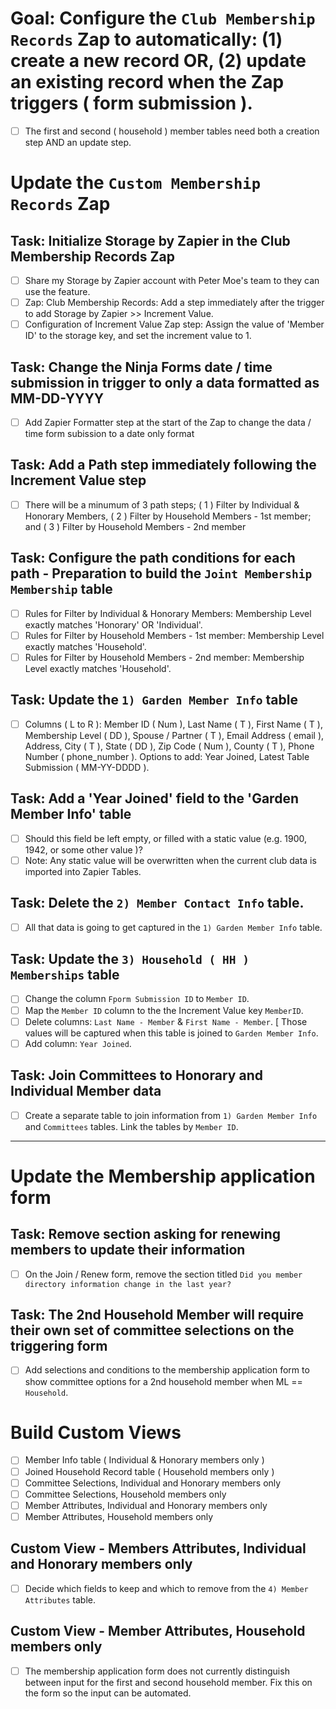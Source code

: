 
# Goal: Configure the `Club Membership Records` Zap to automatically: (1) create a new record OR, (2) update an existing record when the Zap triggers ( form submission ). 
- [ ] The first and second ( household ) member tables need both a creation step AND an update step. 

# Update the `Custom Membership Records` Zap

## Task: Initialize Storage by Zapier in the Club Membership Records Zap

- [ ] Share my Storage by Zapier account with Peter Moe's team to they can use the feature. 
- [ ] Zap: Club Membership Records: Add a step immediately after the trigger to add Storage by Zapier >> Increment Value.
- [ ] Configuration of Increment Value Zap step: Assign the value of 'Member ID' to the storage key, and set the increment value to 1.

## Task: Change the Ninja Forms date / time submission in trigger to only a data formatted as MM-DD-YYYY 

- [ ] Add Zapier Formatter step at the start of the Zap to change the data / time form subission to a date only format 
      
## Task: Add a Path step immediately following the Increment Value step

- [ ] There will be a minumum of 3 path steps; ( 1 ) Filter by Individual & Honorary Members, ( 2 ) Filter by Household Members - 1st member; and ( 3 ) Filter by Household Members - 2nd member

## Task: Configure the path conditions for each path - Preparation to build the `Joint Membership Membership` table

- [ ] Rules for Filter by Individual & Honorary Members: Membership Level exactly matches 'Honorary' OR 'Individual'.
- [ ] Rules for Filter by Household Members - 1st member: Membership Level exactly matches 'Household'.
- [ ] Rules for Filter by Household Members - 2nd member: Membership Level exactly matches 'Household'.

## Task: Update the `1) Garden Member Info` table

- [ ] Columns ( L to R ): Member ID ( Num ), Last Name ( T ), First Name ( T ), Membership Level ( DD ), Spouse / Partner ( T ), Email Address ( email ), Address, City ( T ), State ( DD ), Zip Code ( Num ), County ( T ), Phone Number ( phone_number ). Options to add: Year Joined, Latest Table Submission ( MM-YY-DDDD ).

## Task: Add a 'Year Joined' field to the 'Garden Member Info' table

- [ ] Should this field be left empty, or filled with a static value (e.g. 1900, 1942, or some other value )?
- [ ] Note: Any static value will be overwritten when the current club data is imported into Zapier Tables.

## Task: Delete the `2) Member Contact Info` table. 

- [ ] All that data is going to get captured in the `1) Garden Member Info` table. 

## Task: Update the `3) Household ( HH ) Memberships` table

- [ ] Change the column `Fporm Submission ID` to `Member ID`.
- [ ] Map the `Member ID` column to the the Increment Value key `MemberID`.
- [ ] Delete columns: `Last Name - Member` & `First Name - Member`. [ Those values will be captured when this table is joined to `Garden Member Info`.
- [ ] Add column: `Year Joined`.

## Task: Join Committees to Honorary and Individual Member data
- [ ] Create a separate table to join information from `1) Garden Member Info` and `Committees` tables. Link the tables by `Member ID`.

---

# Update the Membership application form

## Task: Remove section asking for renewing members to update their information
- [ ] On the Join / Renew form, remove the section titled `Did you member directory information change in the last year?`

## Task: The 2nd Household Member will require their own set of committee selections on the triggering form
- [ ] Add selections and conditions to the membership application form to show committee options for a 2nd household member when ML == `Household`.

# Build Custom Views
- [ ] Member Info table ( Individual & Honorary members only )
- [ ] Joined Household Record table ( Household members only )
- [ ] Committee Selections, Individual and Honorary members only
- [ ] Committee Selections, Household members only
- [ ] Member Attributes, Individual and Honorary members only
- [ ] Member Attributes, Household members only

## Custom View - Members Attributes, Individual and Honorary members only
- [ ] Decide which fields to keep and which to remove from the `4) Member Attributes` table.

## Custom View - Member Attributes, Household members only
- [ ] The membership application form does not currently distinguish between input for the first and second household member. Fix this on the form so the input can be automated. 

